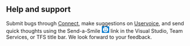 ## Help and support

Submit bugs through [Connect](https://connect.microsoft.com/visualstudio), 
make suggestions on [Uservoice](http://visualstudio.uservoice.com/forums/121579-visual-studio),
and send quick thoughts using the Send-a-Smile 
![icon](../_img/send-smile.png) 
link in the Visual Studio, Team Services, or TFS title bar. We look forward to your feedback.
